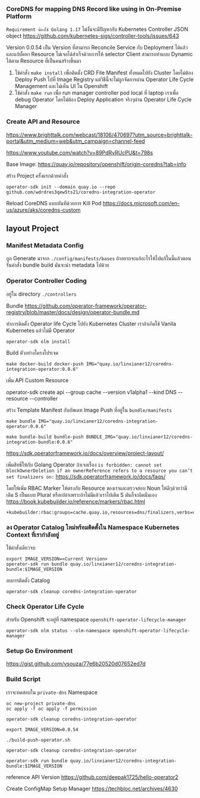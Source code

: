 ### CoreDNS for mapping DNS Record like using in On-Premise Platform

`Requirement ต้องใช้ Golang 1.17` ไม่งั้นจะมีปัญหากับ Kubernetes Controller JSON object https://github.com/kubernetes-sigs/controller-tools/issues/643

Version 0.0.54 เป็น Version ที่สามารถ Reconcile Service กับ Deployment ได้แล้วและแก้บั้คหา Resource ไม่เจอได้สำเร็จด้วยการให้ selector Client สามารถทำแบบ Dynamic ได้ตาม Resource ที่เป็นคนสร้างขึ้นมา

1. ใช้คำสั่ง `make install` เพื่อติดตั้ง CRD File Manifest ทั้งหมดไปยัง Cluster โดยไม่ต้อง Deploy Push ไปที่ Image Registry แต่วิธีนี้จะไม่ถูกจัดการผ่าน Operator Life Cycle Management และไม่เห็น UI ใน Openshift
2. ใช้คำสั่ง `make run` เพื่อ run manager controller pod local ที่ laptop เราเพื่อ debug Operator โดยไม่ต้อง Deploy Application จริงๆผ่าน Operator Life Cycle Manager


### Create API and Resource

https://www.brighttalk.com/webcast/18106/470697?utm_source=brighttalk-portal&utm_medium=web&utm_campaign=channel-feed

https://www.youtube.com/watch?v=89PdRvRUcPU&t=798s


Base Image: https://quay.io/repository/openshift/origin-coredns?tab=info

สร้าง Project ครั้งแรกด้วยคำสั่ง
```
operator-sdk init --domain quay.io --repo github.com/wdrdres3qew5ts21/coredns-integration-operator
```
Reload CoreDNS แบบทันทีด้วยการ Kill Pod
https://docs.microsoft.com/en-us/azure/aks/coredns-custom

## layout Project

### Manifest Metadata Config
ถูก Generate มาจาก `./config/manifests/bases` ถ้าอยากจะแก้อะไรให้ไปแก้ในนี้แล้วตอนรันคำสั่ง bundle build มันจะนำ metadata ไปด้วย

### Operator Controller Coding
อยู่ใน directory `./controllers`


Bundle
https://github.com/operator-framework/operator-registry/blob/master/docs/design/operator-bundle.md


ทำการติดตั้ง Operator life Cycle ไปยัง Kubernetes Cluster เราถ้าเกิดใช้ Vanila Kubernetes แล้วไม่มี Operator
```
operator-sdk olm install
```

Build ตัวอย่างโครงโปรเจค
```
make docker-build docker-push IMG="quay.io/linxianer12/coredns-integration-operator:0.0.6"
```

เพิ่ม API Custom Resource

operator-sdk create api --group cache --version v1alpha1 --kind DNS --resource --controller


สร้าง Template Manifest กับอัพเดท Image Push ที่อยู่ใน `bundle/manifests`

```
make bundle IMG="quay.io/linxianer12/coredns-integration-operator:0.0.6"

make bundle-build bundle-push BUNDLE_IMG="quay.io/linxianer12/coredns-integration-bundle:0.0.6"
```
https://sdk.operatorframework.io/docs/overview/project-layout/


เพิ่มสิทธิ์ให้กับ Golang Operator ถ้าเจอเรื่อง `is forbidden: cannot set blockOwnerDeletion if an ownerReference refers to a resource you can’t set finalizers on:`
https://sdk.operatorframework.io/docs/faqs/

โดยให้เพิ่ม RBAC Marker ให้ตรงกับ Resource ของเราและตรวจสอบ Noun ให้ดีๆด้วยว่ามีเติม S เป็นแบบ Plural หรือเปล่าเพราะถ้าไม่มีแล้วเราไปเติม S มันก็จะผิดนั่นเอง
https://book.kubebuilder.io/reference/markers/rbac.html
```
+kubebuilder:rbac:groups=cache.quay.io,resources=dns/finalizers,verbs=update
```

### ลง Operator Catalog ใหม่พร้อมติดตั้งใน Namespace Kubernetes Context ที่เรากำลังอยู่
ใช้คำสั่งเดียวจบ
```
export IMAGE_VERSION=<Current Version>
operator-sdk run bundle quay.io/linxianer12/coredns-integration-bundle:$IMAGE_VERSION
```
ลบการติดตั้ง Catalog 
```
operator-sdk cleanup coredns-integration-operator
```
### Check Operator Life Cycle
สำหรับ Openshift จะอยู่ที่ namespace `openshift-operator-lifecycle-manager`

```
operator-sdk olm status --olm-namespace openshift-operator-lifecycle-manager

```
### Setup Go Environment
https://gist.github.com/vsouza/77e6b20520d07652ed7d


### Build Script
เราจะทดสอบใน `private-dns` Namespace
```
oc new-project private-dns
oc apply -f oc apply -f permission 

operator-sdk cleanup coredns-integration-operator

export IMAGE_VERSION=0.0.54

./build-push-operator.sh 

operator-sdk cleanup coredns-integration-operator

operator-sdk run bundle quay.io/linxianer12/coredns-integration-bundle:$IMAGE_VERSION
```

reference API Version 
https://github.com/deepak1725/hello-operator2

Create ConfigMap Setup Manager
https://techbloc.net/archives/4630